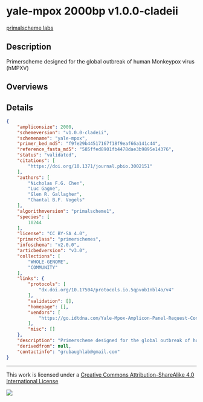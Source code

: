 # yale-mpox 2000bp v1.0.0-cladeii

[primalscheme labs](https://labs.primalscheme.com/detail/yale-mpox/2000/v1.0.0-cladeii)

## Description

Primerscheme designed for the global outbreak of human Monkeypox virus (hMPXV)

## Overviews

## Details

```json
{
    "ampliconsize": 2000,
    "schemeversion": "v1.0.0-cladeii",
    "schemename": "yale-mpox",
    "primer_bed_md5": "f9fe29b44517167f18f9eaf66a141c44",
    "reference_fasta_md5": "585ffed8901fb4478dae3b9895e14376",
    "status": "validated",
    "citations": [
        "https://doi.org/10.1371/journal.pbio.3002151"
    ],
    "authors": [
        "Nicholas F.G. Chen",
        "Luc Gagne",
        "Glen R. Gallagher",
        "Chantal B.F. Vogels"
    ],
    "algorithmversion": "primalscheme1",
    "species": [
        10244
    ],
    "license": "CC BY-SA 4.0",
    "primerclass": "primerschemes",
    "infoschema": "v2.0.0",
    "articbedversion": "v3.0",
    "collections": [
        "WHOLE-GENOME",
        "COMMUNITY"
    ],
    "links": {
        "protocols": [
            "dx.doi.org/10.17504/protocols.io.5qpvob1nbl4o/v4"
        ],
        "validation": [],
        "homepage": [],
        "vendors": [
            "https://go.idtdna.com/Yale-Mpox-Amplicon-Panel-Request-Consult.html"
        ],
        "misc": []
    },
    "description": "Primerscheme designed for the global outbreak of human Monkeypox virus (hMPXV)",
    "derivedfrom": null,
    "contactinfo": "grubaughlab@gmail.com"
}
```



------------------------------------------------------------------------

This work is licensed under a [Creative Commons Attribution-ShareAlike 4.0 International License](http://creativecommons.org/licenses/by-sa/4.0/) 

![](https://i.creativecommons.org/l/by-sa/4.0/88x31.png)